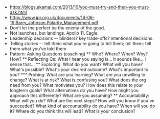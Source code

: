 * https://blogs.akamai.com/2013/10/you-must-try-and-then-you-must-ask.html
* https://www.jpr.org.uk/documents/14-06-19.Barry_Johnson.Polarity_Management.pdf
* Don't let the perfect be the enemy of the good.
* Not launches, but landings. Apollo 11. Eagle.
* Leadership decisions -- blinders? key trade-offs? intentional decisions.
* Telling stories -- tell them what you're going to tell them; tell them; tell
  them what you've told them
* Pattern: Asking Questions (coaching)
** Who? Where? When? Why? How?
** Reflecting Qs: What I hear you saying is... It sounds like... I sense that...
** Exploring: What do you want? What will you have? What's possible? What's your
desired outcome? What's important to you?
*** Probing: What are you learning? What are you unwilling to change? What is at
risk? What is confusing you? What does the org need from you? What motivates
you? How does this relate to your longterm goals? What alternatives do you have?
How might you approach this differently? What are you assuming?
** Accountability: What will you do? What are the next steps? How will you know
if you've succeeded? What kind of accountability do you have? When will you do
it? Where do you think this will lead? What is your conclusion?
